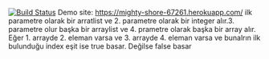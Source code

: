 [![Build Status](https://travis-ci.org/ccoban/myDemoApp.svg?branch=master)](https://travis-ci.org/ccoban/myDemoApp)
Demo site: https://mighty-shore-67261.herokuapp.com/
ilk parametre olarak bir arratlist ve 2. parametre olarak bir integer alır.3. parametre olur başka bir arraylist ve 4. prametre olarak başka bir array alır. Eğer 1. arrayde 2. eleman varsa ve 3. arrayde 4. eleman varsa ve bunalrın ilk bulunduğu index eşit ise true basar. Değilse false basar